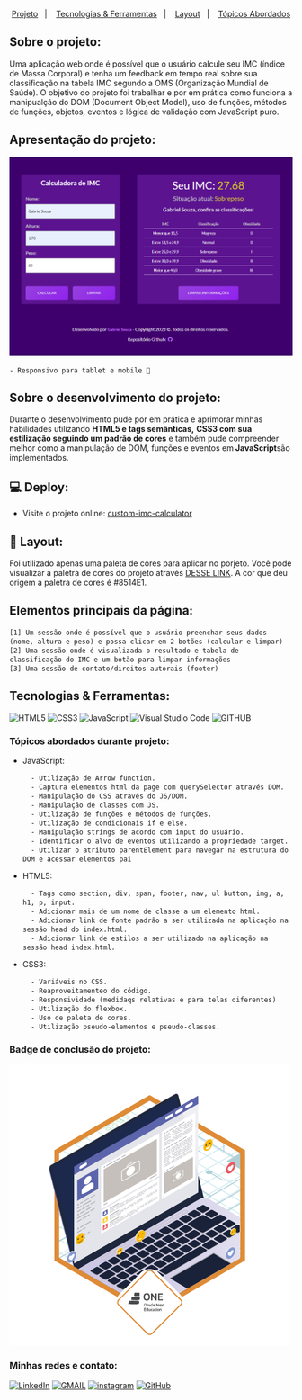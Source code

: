 
<p align="center">
  <a href="#projeto">Projeto</a>&nbsp;&nbsp;&nbsp;|&nbsp;&nbsp;&nbsp;
  <a href="#tecnologias-ferramentas">Tecnologias & Ferramentas</a>&nbsp;&nbsp;&nbsp;|&nbsp;&nbsp;&nbsp;
  <a href="#layout">Layout</a>&nbsp;&nbsp;&nbsp;|&nbsp;&nbsp;&nbsp;
  <a href="#elementosprincipais">Tópicos Abordados</a>
</p>

<h2>Sobre o projeto:</h2>

<p>Uma aplicação web onde é possível que o usuário calcule seu IMC (índice de Massa Corporal) e tenha um feedback em tempo real sobre sua classificação na tabela IMC segundo a OMS (Organização Mundial de Saúde). O objetivo do projeto foi trabalhar e por em prática como funciona a manipualção do DOM (Document Object Model), uso de funções, métodos de funções, objetos, eventos e lógica de validação com JavaScript puro. </p>

<h2 id="projeto">Apresentação do projeto:</h2> 

<img src="./img/calculadora-demo.png" alt="demo do projeto custom-imc-calculator">

    - Responsivo para tablet e mobile 🔸

<h2>Sobre o desenvolvimento do projeto:</h2>

<p>Durante o desenvolvimento pude por em prática e aprimorar minhas habilidades utilizando <strong>HTML5 e tags semânticas,</strong> <strong>CSS3 com sua estilização seguindo um padrão de cores</strong> e também pude compreender melhor como a manipulação de DOM, funções e eventos em<strong> JavaScript</strong>são implementados.</p>

<h2>💻 Deploy:</h2>

- Visite o projeto online: [custom-imc-calculator](https://gabrieldev071.github.io/custom-imc-calculator/)

<h2 id="layout">🔖 Layout:</h2> 

Foi utilizado apenas uma paleta de cores para aplicar no porjeto. Você pode visualizar a paletra de cores do projeto através [DESSE LINK](https://uicolors.app/create). A cor que deu origem a paletra de cores é #8514E1.

<h2 id="elementosprincipais">Elementos principais da página:</h2>

```
[1] Um sessão onde é possível que o usuário preenchar seus dados (nome, altura e peso) e possa clicar em 2 botões (calcular e limpar)
[2] Uma sessão onde é visualizada o resultado e tabela de classificação do IMC e um botão para limpar informações
[3] Uma sessão de contato/direitos autorais (footer)
```
<h2 id="tecnologias-ferramentas">Tecnologias & Ferramentas:</h2>

![HTML5](https://img.shields.io/badge/html5-%23E34F26.svg?style=for-the-badge&logo=html5&logoColor=white)
![CSS3](https://img.shields.io/badge/css3-%231572B6.svg?style=for-the-badge&logo=css3&logoColor=white)
![JavaScript](https://img.shields.io/badge/javascript-%23323330.svg?style=for-the-badge&logo=javascript&logoColor=%23F7DF1E)
![Visual Studio Code](https://img.shields.io/badge/Visual%20Studio%20Code-0078d7.svg?style=for-the-badge&logo=visual-studio-code&logoColor=white)
![GITHUB](https://img.shields.io/badge/github-18212d.svg?style=for-the-badge&logo=github&logoColor=white)

<h3>Tópicos abordados durante projeto:</h3>

- JavaScript:

        - Utilização de Arrow function.
        - Captura elementos html da page com querySelector através DOM.
        - Manipulação do CSS através do JS/DOM.
        - Manipulação de classes com JS.
        - Utilização de funções e métodos de funções.
        - Utilização de condicionais if e else.
        - Manipulação strings de acordo com input do usuário.
        - Identificar o alvo de eventos utilizando a propriedade target.
        - Utilizar o atributo parentElement para navegar na estrutura do DOM e acessar elementos pai

- HTML5:

        - Tags como section, div, span, footer, nav, ul button, img, a,  h1, p, input.
        - Adicionar mais de um nome de classe a um elemento html.
        - Adicionar link de fonte padrão a ser utilizada na aplicação na sessão head do index.html.
        - Adicionar link de estilos a ser utilizado na aplicação na sessão head index.html.

- CSS3:

        - Variáveis no CSS.
        - Reaproveitamenteo do código.
        - Responsividade (medidaqs relativas e para telas diferentes)
        - Utilização do flexbox.
        - Uso de paleta de cores.
        - Utilização pseudo-elementos e pseudo-classes.
        

<h3> Badge de conclusão do projeto: </h3> 

<img src="./img/badge_challenge_portfolio.png">

<h3 id="contato">Minhas redes e contato: </h3> 

<a href="https://www.linkedin.com/in/gabriel-albuquerque-souza-desenvolvedor/" target="_blank" >![LinkedIn](https://img.shields.io/badge/linkedin-%230077B5.svg?style=for-the-badge&logo=linkedin&logoColor=white)</a>
<a href="mailto:contato_gabriel_albuquerque@hotmail.com" target="_blank" >![GMAIL](https://img.shields.io/badge/GMAIL-D14836.svg?style=for-the-badge&logo=gmail&logoColor=white)</a>
<a href="https://www.instagram.com/gabriell.dat/" target="_blank" >![instagram](https://img.shields.io/badge/-Instagram-%23E4405F?style=for-the-badge&logo=instagram&logoColor=white)</a>
<a href="https://github.com/gabrieldev071" target="_blank" >![GitHub](https://img.shields.io/badge/github-18212d.svg?style=for-the-badge&logo=github&logoColor=white)</a>



